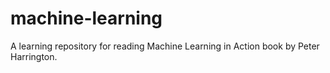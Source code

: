 machine-learning
================

A learning repository for reading Machine Learning in Action book by Peter Harrington.